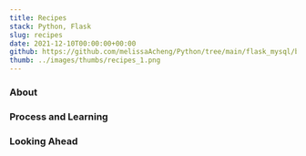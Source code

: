```yaml
---
title: Recipes
stack: Python, Flask
slug: recipes
date: 2021-12-10T00:00:00+00:00
github: https://github.com/melissaAcheng/Python/tree/main/flask_mysql/belt_review/recipes
thumb: ../images/thumbs/recipes_1.png
---
```


<!-- Screenshot of the project -->

<!-- About the project, what it does -->

### About

<!-- Any problems encountered -->

### Process and Learning

<!-- Next steps -->

### Looking Ahead
